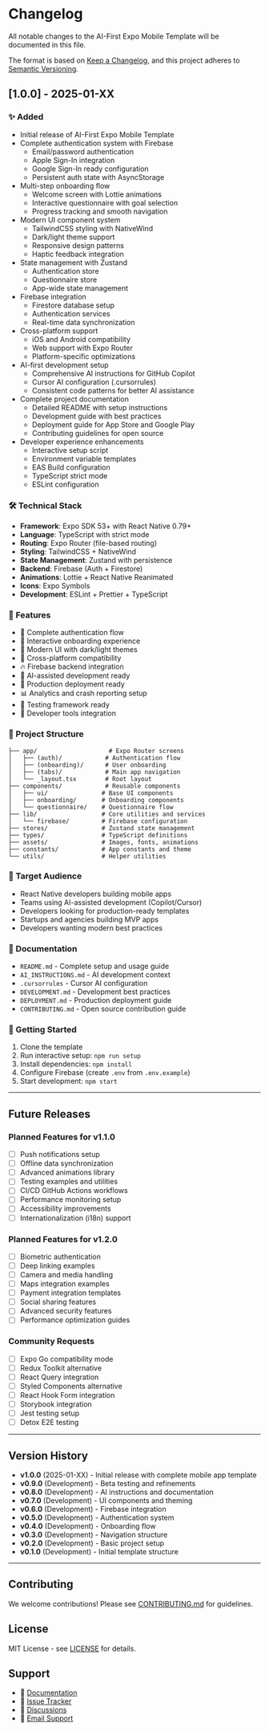 # Changelog

All notable changes to the AI-First Expo Mobile Template will be documented in this file.

The format is based on [Keep a Changelog](https://keepachangelog.com/en/1.0.0/),
and this project adheres to [Semantic Versioning](https://semver.org/spec/v2.0.0.html).

## [1.0.0] - 2025-01-XX

### ✨ Added
- Initial release of AI-First Expo Mobile Template
- Complete authentication system with Firebase
  - Email/password authentication
  - Apple Sign-In integration
  - Google Sign-In ready configuration
  - Persistent auth state with AsyncStorage
- Multi-step onboarding flow
  - Welcome screen with Lottie animations
  - Interactive questionnaire with goal selection
  - Progress tracking and smooth navigation
- Modern UI component system
  - TailwindCSS styling with NativeWind
  - Dark/light theme support
  - Responsive design patterns
  - Haptic feedback integration
- State management with Zustand
  - Authentication store
  - Questionnaire store
  - App-wide state management
- Firebase integration
  - Firestore database setup
  - Authentication services
  - Real-time data synchronization
- Cross-platform support
  - iOS and Android compatibility
  - Web support with Expo Router
  - Platform-specific optimizations
- AI-first development setup
  - Comprehensive AI instructions for GitHub Copilot
  - Cursor AI configuration (.cursorrules)
  - Consistent code patterns for better AI assistance
- Complete project documentation
  - Detailed README with setup instructions
  - Development guide with best practices
  - Deployment guide for App Store and Google Play
  - Contributing guidelines for open source
- Developer experience enhancements
  - Interactive setup script
  - Environment variable templates
  - EAS Build configuration
  - TypeScript strict mode
  - ESLint configuration

### 🛠 Technical Stack
- **Framework**: Expo SDK 53+ with React Native 0.79+
- **Language**: TypeScript with strict mode
- **Routing**: Expo Router (file-based routing)
- **Styling**: TailwindCSS + NativeWind
- **State Management**: Zustand with persistence
- **Backend**: Firebase (Auth + Firestore)
- **Animations**: Lottie + React Native Reanimated
- **Icons**: Expo Symbols
- **Development**: ESLint + Prettier + TypeScript

### 📱 Features
- 🔐 Complete authentication flow
- 👋 Interactive onboarding experience
- 🎨 Modern UI with dark/light themes
- 📱 Cross-platform compatibility
- 🔥 Firebase backend integration
- 🤖 AI-assisted development ready
- 🚀 Production deployment ready
- 📊 Analytics and crash reporting setup
- 🧪 Testing framework ready
- 🔧 Developer tools integration

### 📁 Project Structure
```
├── app/                    # Expo Router screens
│   ├── (auth)/            # Authentication flow
│   ├── (onboarding)/      # User onboarding
│   ├── (tabs)/            # Main app navigation
│   └── _layout.tsx        # Root layout
├── components/            # Reusable components
│   ├── ui/               # Base UI components
│   ├── onboarding/       # Onboarding components
│   └── questionnaire/    # Questionnaire flow
├── lib/                  # Core utilities and services
│   └── firebase/         # Firebase configuration
├── stores/               # Zustand state management
├── types/                # TypeScript definitions
├── assets/               # Images, fonts, animations
├── constants/            # App constants and theme
└── utils/                # Helper utilities
```

### 🎯 Target Audience
- React Native developers building mobile apps
- Teams using AI-assisted development (Copilot/Cursor)
- Developers looking for production-ready templates
- Startups and agencies building MVP apps
- Developers wanting modern best practices

### 📄 Documentation
- `README.md` - Complete setup and usage guide
- `AI_INSTRUCTIONS.md` - AI development context
- `.cursorrules` - Cursor AI configuration
- `DEVELOPMENT.md` - Development best practices
- `DEPLOYMENT.md` - Production deployment guide
- `CONTRIBUTING.md` - Open source contribution guide

### 🚀 Getting Started
1. Clone the template
2. Run interactive setup: `npm run setup`
3. Install dependencies: `npm install`
4. Configure Firebase (create `.env` from `.env.example`)
5. Start development: `npm start`

---

## Future Releases

### Planned Features for v1.1.0
- [ ] Push notifications setup
- [ ] Offline data synchronization
- [ ] Advanced animations library
- [ ] Testing examples and utilities
- [ ] CI/CD GitHub Actions workflows
- [ ] Performance monitoring setup
- [ ] Accessibility improvements
- [ ] Internationalization (i18n) support

### Planned Features for v1.2.0
- [ ] Biometric authentication
- [ ] Deep linking examples
- [ ] Camera and media handling
- [ ] Maps integration examples
- [ ] Payment integration templates
- [ ] Social sharing features
- [ ] Advanced security features
- [ ] Performance optimization guides

### Community Requests
- [ ] Expo Go compatibility mode
- [ ] Redux Toolkit alternative
- [ ] React Query integration
- [ ] Styled Components alternative
- [ ] React Hook Form integration
- [ ] Storybook integration
- [ ] Jest testing setup
- [ ] Detox E2E testing

---

## Version History

- **v1.0.0** (2025-01-XX) - Initial release with complete mobile app template
- **v0.9.0** (Development) - Beta testing and refinements
- **v0.8.0** (Development) - AI instructions and documentation
- **v0.7.0** (Development) - UI components and theming
- **v0.6.0** (Development) - Firebase integration
- **v0.5.0** (Development) - Authentication system
- **v0.4.0** (Development) - Onboarding flow
- **v0.3.0** (Development) - Navigation structure
- **v0.2.0** (Development) - Basic project setup
- **v0.1.0** (Development) - Initial template structure

---

## Contributing

We welcome contributions! Please see [CONTRIBUTING.md](CONTRIBUTING.md) for guidelines.

## License

MIT License - see [LICENSE](LICENSE) for details.

## Support

- 📖 [Documentation](README.md)
- 🐛 [Issue Tracker](https://github.com/your-repo/issues)
- 💬 [Discussions](https://github.com/your-repo/discussions)
- 📧 [Email Support](mailto:support@yourproject.com)
